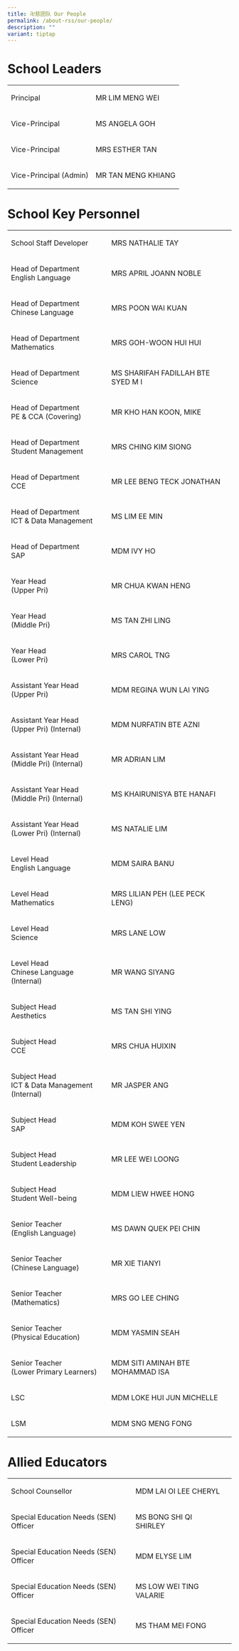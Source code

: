 ```yaml
---
title: 卍慈团队 Our People
permalink: /about-rss/our-people/
description: ""
variant: tiptap
---
```

<h1>School Leaders</h1>
<table style="minWidth: 50px">
<colgroup>
<col>
<col>
</colgroup>
<tbody>
<tr>
<td rowspan="1" colspan="1">
<p>Principal
<br>
</p>
</td>
<td rowspan="1" colspan="1">
<p>MR LIM MENG WEI
<br>
</p>
</td>
</tr>
<tr>
<td rowspan="1" colspan="1">
<p>Vice-Principal</p>
</td>
<td rowspan="1" colspan="1">
<p>MS ANGELA GOH</p>
</td>
</tr>
<tr>
<td rowspan="1" colspan="1">
<p>Vice-Principal</p>
</td>
<td rowspan="1" colspan="1">
<p>MRS ESTHER TAN</p>
</td>
</tr>
<tr>
<td rowspan="1" colspan="1">
<p>Vice-Principal (Admin)</p>
</td>
<td rowspan="1" colspan="1">
<p>MR TAN MENG KHIANG</p>
</td>
</tr>
</tbody>
</table>
<h1>School Key Personnel</h1>
<table style="minWidth: 75px">
<colgroup>
<col>
<col>
<col>
</colgroup>
<tbody>
<tr>
<td rowspan="1" colspan="1">
<p>School Staff Developer</p>
</td>
<td rowspan="1" colspan="1">
<p>MRS NATHALIE TAY</p>
</td>
<td rowspan="1" colspan="1">
<p></p>
</td>
</tr>
<tr>
<td rowspan="1" colspan="1">
<p>Head of Department
<br>English Language</p>
</td>
<td rowspan="1" colspan="1">
<p>MRS APRIL JOANN NOBLE</p>
</td>
<td rowspan="1" colspan="1">
<p></p>
</td>
</tr>
<tr>
<td rowspan="1" colspan="1">
<p>Head of Department
<br>Chinese Language</p>
</td>
<td rowspan="1" colspan="1">
<p>MRS POON WAI KUAN</p>
</td>
<td rowspan="1" colspan="1">
<p></p>
</td>
</tr>
<tr>
<td rowspan="1" colspan="1">
<p>Head of Department
<br>Mathematics</p>
</td>
<td rowspan="1" colspan="1">
<p>MRS GOH-WOON HUI HUI</p>
</td>
<td rowspan="1" colspan="1">
<p></p>
</td>
</tr>
<tr>
<td rowspan="1" colspan="1">
<p>Head of Department
<br>Science</p>
</td>
<td rowspan="1" colspan="1">
<p>MS SHARIFAH FADILLAH BTE SYED M I</p>
</td>
<td rowspan="1" colspan="1">
<p></p>
</td>
</tr>
<tr>
<td rowspan="1" colspan="1">
<p>Head of Department
<br>PE &amp; CCA (Covering)</p>
</td>
<td rowspan="1" colspan="1">
<p>MR KHO HAN KOON, MIKE</p>
</td>
<td rowspan="1" colspan="1">
<p></p>
</td>
</tr>
<tr>
<td rowspan="1" colspan="1">
<p>Head of Department
<br>Student Management</p>
</td>
<td rowspan="1" colspan="1">
<p>MRS CHING KIM SIONG</p>
</td>
<td rowspan="1" colspan="1">
<p></p>
</td>
</tr>
<tr>
<td rowspan="1" colspan="1">
<p>Head of Department
<br>CCE</p>
</td>
<td rowspan="1" colspan="1">
<p>MR LEE BENG TECK JONATHAN</p>
</td>
<td rowspan="1" colspan="1">
<p></p>
</td>
</tr>
<tr>
<td rowspan="1" colspan="1">
<p>Head of Department
<br>ICT &amp; Data Management</p>
</td>
<td rowspan="1" colspan="1">
<p>MS LIM EE MIN</p>
</td>
<td rowspan="1" colspan="1">
<p></p>
</td>
</tr>
<tr>
<td rowspan="1" colspan="1">
<p>Head of Department
<br>SAP</p>
</td>
<td rowspan="1" colspan="1">
<p>MDM IVY HO</p>
</td>
<td rowspan="1" colspan="1">
<p></p>
</td>
</tr>
<tr>
<td rowspan="1" colspan="1">
<p>Year Head
<br>(Upper Pri)</p>
</td>
<td rowspan="1" colspan="1">
<p>MR CHUA KWAN HENG</p>
</td>
<td rowspan="1" colspan="1">
<p></p>
</td>
</tr>
<tr>
<td rowspan="1" colspan="1">
<p>Year Head
<br>(Middle Pri)</p>
</td>
<td rowspan="1" colspan="1">
<p>MS TAN ZHI LING</p>
</td>
<td rowspan="1" colspan="1">
<p></p>
</td>
</tr>
<tr>
<td rowspan="1" colspan="1">
<p>Year Head
<br>(Lower Pri)</p>
</td>
<td rowspan="1" colspan="1">
<p>MRS CAROL TNG</p>
</td>
<td rowspan="1" colspan="1">
<p></p>
</td>
</tr>
<tr>
<td rowspan="1" colspan="1">
<p>Assistant Year Head
<br>(Upper Pri)</p>
</td>
<td rowspan="1" colspan="1">
<p>MDM REGINA WUN LAI YING</p>
</td>
<td rowspan="1" colspan="1">
<p></p>
</td>
</tr>
<tr>
<td rowspan="1" colspan="1">
<p>Assistant Year Head
<br>(Upper Pri) (Internal)</p>
</td>
<td rowspan="1" colspan="1">
<p>MDM NURFATIN BTE AZNI</p>
</td>
<td rowspan="1" colspan="1">
<p></p>
</td>
</tr>
<tr>
<td rowspan="1" colspan="1">
<p>Assistant Year Head
<br>(Middle Pri) (Internal)</p>
</td>
<td rowspan="1" colspan="1">
<p>MR ADRIAN LIM</p>
</td>
<td rowspan="1" colspan="1">
<p></p>
</td>
</tr>
<tr>
<td rowspan="1" colspan="1">
<p>Assistant Year Head
<br>(Middle Pri) (Internal)</p>
</td>
<td rowspan="1" colspan="1">
<p>MS KHAIRUNISYA BTE HANAFI</p>
</td>
<td rowspan="1" colspan="1">
<p></p>
</td>
</tr>
<tr>
<td rowspan="1" colspan="1">
<p>Assistant Year Head
<br>(Lower Pri) (Internal)</p>
</td>
<td rowspan="1" colspan="1">
<p>MS NATALIE LIM</p>
</td>
<td rowspan="1" colspan="1">
<p></p>
</td>
</tr>
<tr>
<td rowspan="1" colspan="1">
<p>Level Head
<br>English Language</p>
</td>
<td rowspan="1" colspan="1">
<p>MDM SAIRA BANU</p>
</td>
<td rowspan="1" colspan="1">
<p></p>
</td>
</tr>
<tr>
<td rowspan="1" colspan="1">
<p>Level Head
<br>Mathematics</p>
</td>
<td rowspan="1" colspan="1">
<p>MRS LILIAN PEH (LEE PECK LENG)</p>
</td>
<td rowspan="1" colspan="1">
<p></p>
</td>
</tr>
<tr>
<td rowspan="1" colspan="1">
<p>Level Head
<br>Science</p>
</td>
<td rowspan="1" colspan="1">
<p>MRS LANE LOW</p>
</td>
<td rowspan="1" colspan="1">
<p></p>
</td>
</tr>
<tr>
<td rowspan="1" colspan="1">
<p>Level Head
<br>Chinese Language (Internal)</p>
</td>
<td rowspan="1" colspan="1">
<p>MR WANG SIYANG</p>
</td>
<td rowspan="1" colspan="1">
<p></p>
</td>
</tr>
<tr>
<td rowspan="1" colspan="1">
<p>Subject Head
<br>Aesthetics</p>
</td>
<td rowspan="1" colspan="1">
<p>MS TAN SHI YING</p>
</td>
<td rowspan="1" colspan="1">
<p></p>
</td>
</tr>
<tr>
<td rowspan="1" colspan="1">
<p>Subject Head
<br>CCE</p>
</td>
<td rowspan="1" colspan="1">
<p>MRS CHUA HUIXIN</p>
</td>
<td rowspan="1" colspan="1">
<p></p>
</td>
</tr>
<tr>
<td rowspan="1" colspan="1">
<p>Subject Head
<br>ICT &amp; Data Management (Internal)</p>
</td>
<td rowspan="1" colspan="1">
<p>MR JASPER ANG</p>
</td>
<td rowspan="1" colspan="1">
<p></p>
</td>
</tr>
<tr>
<td rowspan="1" colspan="1">
<p>Subject Head
<br>SAP</p>
</td>
<td rowspan="1" colspan="1">
<p>MDM KOH SWEE YEN</p>
</td>
<td rowspan="1" colspan="1">
<p></p>
</td>
</tr>
<tr>
<td rowspan="1" colspan="1">
<p>Subject Head
<br>Student Leadership</p>
</td>
<td rowspan="1" colspan="1">
<p>MR LEE WEI LOONG</p>
</td>
<td rowspan="1" colspan="1">
<p></p>
</td>
</tr>
<tr>
<td rowspan="1" colspan="1">
<p>Subject Head
<br>Student Well-being</p>
</td>
<td rowspan="1" colspan="1">
<p>MDM LIEW HWEE HONG</p>
</td>
<td rowspan="1" colspan="1">
<p></p>
</td>
</tr>
<tr>
<td rowspan="1" colspan="1">
<p>Senior Teacher
<br>(English Language)</p>
</td>
<td rowspan="1" colspan="1">
<p>MS DAWN QUEK PEI CHIN</p>
</td>
<td rowspan="1" colspan="1">
<p></p>
</td>
</tr>
<tr>
<td rowspan="1" colspan="1">
<p>Senior Teacher
<br>(Chinese Language)</p>
</td>
<td rowspan="1" colspan="1">
<p>MR XIE TIANYI</p>
</td>
<td rowspan="1" colspan="1">
<p></p>
</td>
</tr>
<tr>
<td rowspan="1" colspan="1">
<p>Senior Teacher
<br>(Mathematics)</p>
</td>
<td rowspan="1" colspan="1">
<p>MRS GO LEE CHING</p>
</td>
<td rowspan="1" colspan="1">
<p></p>
</td>
</tr>
<tr>
<td rowspan="1" colspan="1">
<p>Senior Teacher
<br>(Physical Education)</p>
</td>
<td rowspan="1" colspan="1">
<p>MDM YASMIN SEAH</p>
</td>
<td rowspan="1" colspan="1">
<p></p>
</td>
</tr>
<tr>
<td rowspan="1" colspan="1">
<p>Senior Teacher
<br>(Lower Primary Learners)</p>
</td>
<td rowspan="1" colspan="1">
<p>MDM SITI AMINAH BTE MOHAMMAD ISA</p>
</td>
<td rowspan="1" colspan="1">
<p></p>
</td>
</tr>
<tr>
<td rowspan="1" colspan="1">
<p>LSC</p>
</td>
<td rowspan="1" colspan="1">
<p>MDM LOKE HUI JUN MICHELLE</p>
</td>
<td rowspan="1" colspan="1">
<p></p>
</td>
</tr>
<tr>
<td rowspan="1" colspan="1">
<p>LSM</p>
</td>
<td rowspan="1" colspan="1">
<p>MDM SNG MENG FONG</p>
</td>
<td rowspan="1" colspan="1">
<p></p>
</td>
</tr>
</tbody>
</table>
<h1>Allied Educators</h1>
<table style="minWidth: 75px">
<colgroup>
<col>
<col>
<col>
</colgroup>
<tbody>
<tr>
<td rowspan="1" colspan="1">
<p>School Counsellor
<br>
</p>
</td>
<td rowspan="1" colspan="1">
<p>MDM LAI OI LEE CHERYL
<br>
</p>
</td>
<td rowspan="1" colspan="1">
<p></p>
</td>
</tr>
<tr>
<td rowspan="1" colspan="1">
<p>Special Education Needs (SEN) Officer</p>
</td>
<td rowspan="1" colspan="1">
<p>MS BONG SHI QI SHIRLEY</p>
</td>
<td rowspan="1" colspan="1">
<p></p>
</td>
</tr>
<tr>
<td rowspan="1" colspan="1">
<p>Special Education Needs (SEN) Officer</p>
</td>
<td rowspan="1" colspan="1">
<p>MDM ELYSE LIM</p>
</td>
<td rowspan="1" colspan="1">
<p></p>
</td>
</tr>
<tr>
<td rowspan="1" colspan="1">
<p>Special Education Needs (SEN) Officer</p>
</td>
<td rowspan="1" colspan="1">
<p>MS LOW WEI TING VALARIE</p>
</td>
<td rowspan="1" colspan="1">
<p></p>
</td>
</tr>
<tr>
<td rowspan="1" colspan="1">
<p>Special Education Needs (SEN) Officer
<br>
</p>
</td>
<td rowspan="1" colspan="1">
<p>MS THAM MEI FONG
<br>
</p>
</td>
<td rowspan="1" colspan="1">
<p></p>
</td>
</tr>
</tbody>
</table>
<p></p>